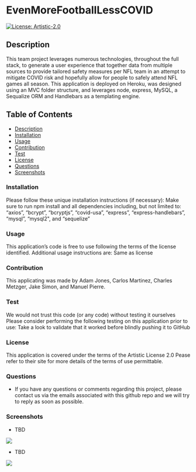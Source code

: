 # EvenMoreFootballLessCOVID
[![License: Artistic-2.0](https://img.shields.io/badge/License-Artistic%202.0-0298c3.svg)](https://opensource.org/licenses/Artistic-2.0)

## Description
This team project leverages numerous technologies, throughout the full stack, to generate a user experience that together data from multiple sources to provide tailored safety measures per NFL team in an attempt to mitigate COVID risk and hopefully allow for people to safely attend NFL games all season.
This application is deployed on Heroku, was designed using an MVC folder structure, and leverages node, express, MySQL, a Sequalize ORM and Handlebars as a templating engine.

## Table of Contents
- [Description](#description)
- [Installation](#installation)
- [Usage](#usage)
- [Contribution](#contribution)
- [Test](#test)
- [License](#license)
- [Questions](#questions)
- [Screenshots](#screenshots)

### Installation
Please follow these unique installation instructions (if necessary): Make sure to run npm install and all dependencies including, but not limited to: “axios”, “bcrypt”, “bcryptjs”, “covid-usa”, “express”, “express-handlebars”, “mysql”, “mysql2", and “sequelize”

### Usage
This application’s code is free to use following the terms of the license identified. Additional usage instructions are: Same as license

### Contribution
This applicating was made by Adam Jones, Carlos Martinez, Charles Metzger, Jake Simon, and Manuel Pierre.

### Test
We would not trust this code (or any code) without testing it ourselves Please consider performing the following testing on this application prior to use: Take a look to validate that it worked before blindly pushing it to GitHub

### License              
This application is covered under the terms of the Artistic License 2.0
Pease refer to their site for more details of the terms of use permittable.

### Questions
* If you have any questions or comments regarding this project, please contact us via the emails associated with this github repo and we will try to reply as soon as possible.

### Screenshots

* TBD
<img src=“TBD” width=“700px”>

* TBD
<img src=“TBD” width=“700px”>
